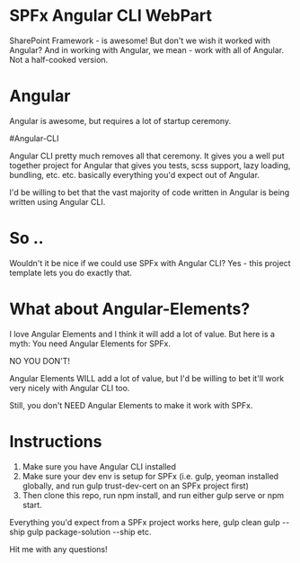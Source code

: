 # SPFx Angular CLI WebPart

SharePoint Framework - is awesome! But don't we wish it worked with Angular?
And in working with Angular, we mean - work with all of Angular. Not a half-cooked version.

# Angular

Angular is awesome, but requires a lot of startup ceremony.

#Angular-CLI

Angular CLI pretty much removes all that ceremony. It gives you a well put together project for Angular that gives you tests, scss support, lazy loading, bundling, etc. etc. basically everything you'd expect out of Angular.

I'd be willing to bet that the vast majority of code written in Angular is being written using Angular CLI.

# So .. 
Wouldn't it be nice if we could use SPFx with Angular CLI?
Yes - this project template lets you do exactly that.

# What about Angular-Elements?
I love Angular Elements and I think it will add a lot of value. 
But here is a myth: You need Angular Elements for SPFx.

NO YOU DON'T!

Angular Elements WILL add a lot of value, but I'd be willing to bet it'll work very nicely with Angular CLI too.

Still, you don't NEED Angular Elements to make it work with SPFx.

# Instructions
1. Make sure you have Angular CLI installed
2. Make sure your dev env is setup for SPFx (i.e. gulp, yeoman installed globally, and run gulp trust-dev-cert on an SPFx project first)
3. Then clone this repo, run npm install, and run either gulp serve or npm start.

Everything you'd expect from a SPFx project works here,
gulp clean
gulp --ship
gulp package-solution --ship etc.

Hit me with any questions!